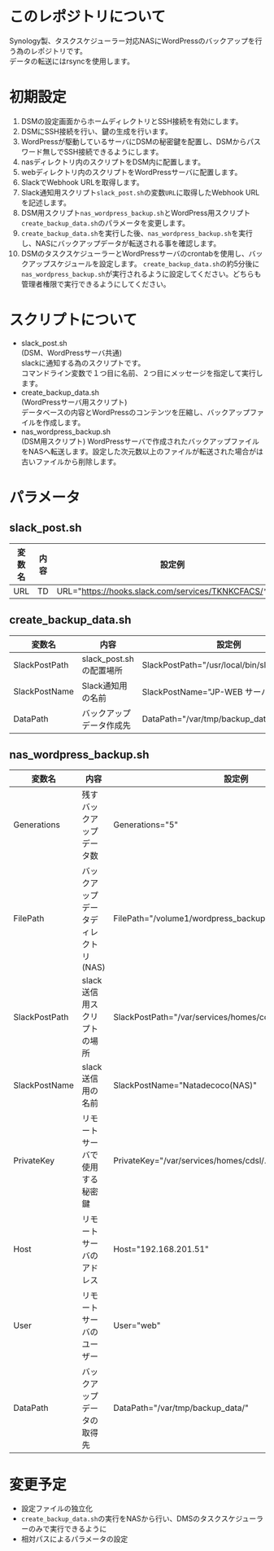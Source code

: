 # このレポジトリについて
Synology製、タスクスケジューラー対応NASにWordPressのバックアップを行う為のレポジトリです。   
データの転送にはrsyncを使用します。

# 初期設定
1. DSMの設定画面からホームディレクトリとSSH接続を有効にします。
2. DSMにSSH接続を行い、鍵の生成を行います。
3. WordPressが駆動しているサーバにDSMの秘密鍵を配置し、DSMからパスワード無しでSSH接続できるようにします。
4. nasディレクトリ内のスクリプトをDSM内に配置します。
5. webディレクトリ内のスクリプトをWordPressサーバに配置します。
6. SlackでWebhook URLを取得します。
7. Slack通知用スクリプト`slack_post.sh`の変数`URL`に取得したWebhook URLを記述します。
8. DSM用スクリプト`nas_wordpress_backup.sh`とWordPress用スクリプト`create_backup_data.sh`のパラメータを変更します。
9. `create_backup_data.sh`を実行した後、`nas_wordpress_backup.sh`を実行し、NASにバックアップデータが転送される事を確認します。
10. DSMのタスクスケジューラーとWordPressサーバのcrontabを使用し、バックアップスケジュールを設定します。 `create_backup_data.sh`の約5分後に`nas_wordpress_backup.sh`が実行されるように設定してください。どちらも管理者権限で実行できるようにしてください。

# スクリプトについて
* slack_post.sh   
(DSM、WordPressサーバ共通)   
slackに通知する為のスクリプトです。  
コマンドライン変数で１つ目に名前、２つ目にメッセージを指定して実行します。
* create_backup_data.sh  
(WordPressサーバ用スクリプト)   
データベースの内容とWordPressのコンテンツを圧縮し、バックアップファイルを作成します。
* nas_wordpress_backup.sh  
(DSM用スクリプト)
WordPressサーバで作成されたバックアップファイルをNASへ転送します。設定した次元数以上のファイルが転送された場合がは古いファイルから削除します。

# パラメータ
## slack_post.sh   
|  変数名  |  内容  |  設定例  |
| ---- | ---- | ---- |
|  URL  |  TD  |  URL="https://hooks.slack.com/services/TKNKCFACS/****" |

## create_backup_data.sh   
|  変数名  |  内容  |  設定例  |
| ---- | ---- | ---- |
|  SlackPostPath  |  slack_post.shの配置場所  |  SlackPostPath="/usr/local/bin/slack_post.sh" |
|  SlackPostName  |  Slack通知用の名前  |  SlackPostName="JP-WEB サーバー" |
|  DataPath  |  バックアップデータ作成先  |  DataPath="/var/tmp/backup_data/" |

## nas_wordpress_backup.sh 
|  変数名  |  内容  |  設定例  |
| ---- | ---- | ---- |
|  Generations  |  残すバックアップデータ数  |  Generations="5" |
|  FilePath  |  バックアップデータディレクトリ(NAS)  |  FilePath="/volume1/wordpress_backup/" |
|  SlackPostPath  |  slack送信用スクリプトの場所  |  SlackPostPath="/var/services/homes/cdsl/script/slack_post.sh" |
|  SlackPostName  |  slack送信用の名前  |  SlackPostName="Natadecoco(NAS)" |
|  PrivateKey  |  リモートサーバで使用する秘密鍵  |  PrivateKey="/var/services/homes/cdsl/.ssh/id_rsa" |
|  Host  |  リモートサーバのアドレス  |  Host="192.168.201.51" |
|  User  |  リモートサーバのユーザー  |  User="web" |
|  DataPath  |  バックアップデータの取得先  |  DataPath="/var/tmp/backup_data/" |

# 変更予定
* 設定ファイルの独立化
* `create_backup_data.sh`の実行をNASから行い、DMSのタスクスケジューラーのみで実行できるように
* 相対パスによるパラメータの設定
